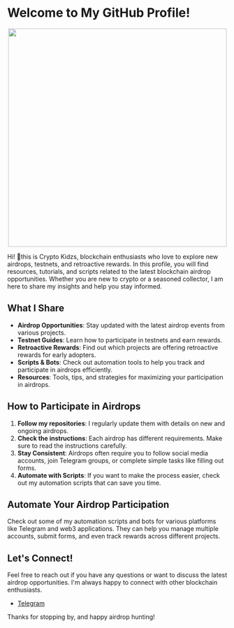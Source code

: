 # Welcome to My GitHub Profile! 

<p align="center">
  <img src="https://i.imgur.com/5gUoHtJ.png" width="500px">
</p>

Hi! 👋this is Crypto Kidzs, blockchain enthusiasts who love to explore new airdrops, testnets, and retroactive rewards. In this profile, you will find resources, tutorials, and scripts related to the latest blockchain airdrop opportunities. Whether you are new to crypto or a seasoned collector, I am here to share my insights and help you stay informed.

## What I Share

- **Airdrop Opportunities**: Stay updated with the latest airdrop events from various projects.
- **Testnet Guides**: Learn how to participate in testnets and earn rewards.
- **Retroactive Rewards**: Find out which projects are offering retroactive rewards for early adopters.
- **Scripts & Bots**: Check out automation tools to help you track and participate in airdrops efficiently.
- **Resources**: Tools, tips, and strategies for maximizing your participation in airdrops.

## How to Participate in Airdrops

1. **Follow my repositories**: I regularly update them with details on new and ongoing airdrops.
2. **Check the instructions**: Each airdrop has different requirements. Make sure to read the instructions carefully.
3. **Stay Consistent**: Airdrops often require you to follow social media accounts, join Telegram groups, or complete simple tasks like filling out forms.
4. **Automate with Scripts**: If you want to make the process easier, check out my automation scripts that can save you time.

## Automate Your Airdrop Participation

Check out some of my automation scripts and bots for various platforms like Telegram and web3 applications. They can help you manage multiple accounts, submit forms, and even track rewards across different projects.

## Let's Connect!

Feel free to reach out if you have any questions or want to discuss the latest airdrop opportunities. I'm always happy to connect with other blockchain enthusiasts.
- [Telegram](https://t.me/CryptoKidzs)

Thanks for stopping by, and happy airdrop hunting! 
